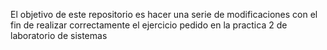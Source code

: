 El objetivo de este repositorio es
hacer una serie de modificaciones con 
el fin de realizar correctamente el 
ejercicio pedido en la practica 2 de 
laboratorio de sistemas
